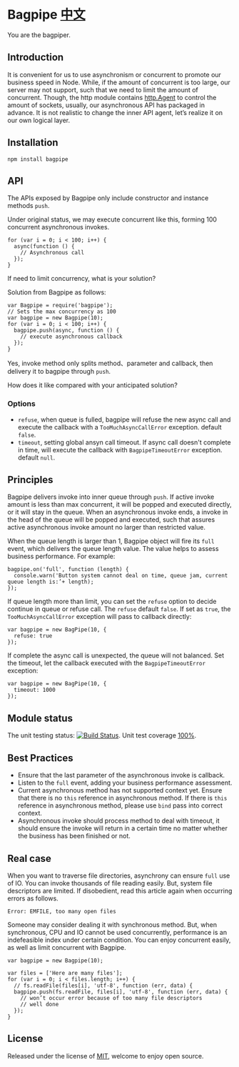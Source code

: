 Bagpipe [中文](https://github.com/JacksonTian/bagpipe/blob/master/README_CN.md)
=======
You are the bagpiper.

## Introduction
It is convenient for us to use asynchronism or concurrent to promote our business speed in Node. While, if the amount of concurrent is too large, our server may not support, such that we need to limit the amount of concurrent. Though, the http module contains [http.Agent](http://nodejs.org/docs/latest/api/http.html#http_class_http_agent) to control the amount of sockets, usually, our asynchronous API has packaged in advance. It is not realistic to change the inner API agent, let’s realize it on our own logical layer.

## Installation
```
npm install bagpipe
```

## API
The APIs exposed by Bagpipe only include constructor and instance methods `push`.

Under original status, we may execute concurrent like this, forming 100 concurrent asynchronous invokes.

```
for (var i = 0; i < 100; i++) {
  async(function () {
    // Asynchronous call
  });
}
```
If need to limit concurrency, what is your solution?

Solution from Bagpipe as follows:

```
var Bagpipe = require('bagpipe');
// Sets the max concurrency as 100
var bagpipe = new Bagpipe(10);
for (var i = 0; i < 100; i++) {
  bagpipe.push(async, function () {
    // execute asynchronous callback
  });
}
```

Yes, invoke method only splits method、parameter and callback, then delivery it to bagpipe through `push`.

How does it like compared with your anticipated solution?

### Options

- `refuse`, when queue is fulled, bagpipe will refuse the new async call and execute the callback with a `TooMuchAsyncCallError` exception. default `false`.
- `timeout`, setting global ansyn call timeout. If async call doesn't complete in time, will execute the callback with `BagpipeTimeoutError` exception. default `null`.

## Principles
Bagpipe delivers invoke into inner queue through `push`. If active invoke amount is less than max concurrent, it will be popped and executed directly, or it will stay in the queue. When an asynchronous invoke ends, a invoke in the head of the queue will be popped and executed, such that assures active asynchronous invoke amount no larger than restricted value.

When the queue length is larger than 1, Bagpipe object will fire its `full` event, which delivers the queue length value. The value helps to assess business performance. For example:

```
bagpipe.on('full', function (length) {
  console.warn('Button system cannot deal on time, queue jam, current queue length is:’+ length);
});
```

If queue length more than limit, you can set the `refuse` option to decide continue in queue or refuse call. The `refuse` default `false`. If set as `true`, the `TooMuchAsyncCallError` exception will pass to callback directly:

```
var bagpipe = new BagPipe(10, {
  refuse: true
});
```

If complete the async call is unexpected, the queue will not balanced. Set the timeout, let the callback executed with the `BagpipeTimeoutError` exception:

```
var bagpipe = new BagPipe(10, {
  timeout: 1000
});
```

## Module status
The unit testing status: [![Build Status](https://secure.travis-ci.org/JacksonTian/bagpipe.png)](http://travis-ci.org/JacksonTian/bagpipe). Unit test coverage [100%](http://html5ify.com/bagpipe/coverage.html).

## Best Practices
- Ensure that the last parameter of the asynchronous invoke is callback.
- Listen to the `full` event, adding your business performance assessment.
- Current asynchronous method has not supported context yet. Ensure that there is no `this` reference in asynchronous method. If there is `this` reference in asynchronous method, please use `bind` pass into correct context.
- Asynchronous invoke should process method to deal with timeout, it should ensure the invoke will return in a certain time no matter whether the business has been finished or not.

## Real case
When you want to traverse file directories, asynchrony can ensure `full` use of IO. You can invoke thousands of file reading easily. But, system file descriptors are limited. If disobedient, read this article again when occurring errors as follows.

```
Error: EMFILE, too many open files
```

Someone may consider dealing it with synchronous method. But, when synchronous, CPU and IO cannot be used concurrently, performance is an indefeasible index under certain condition. You can enjoy concurrent easily, as well as limit concurrent with Bagpipe.

```
var bagpipe = new Bagpipe(10);

var files = ['Here are many files'];
for (var i = 0; i < files.length; i++) {
  // fs.readFile(files[i], 'utf-8', function (err, data) {
  bagpipe.push(fs.readFile, files[i], 'utf-8', function (err, data) {
    // won’t occur error because of too many file descriptors
    // well done
  });
}
```

## License
Released under the license of [MIT](https://github.com/JacksonTian/bagpipe/blob/master/MIT-License), welcome to enjoy open source.
